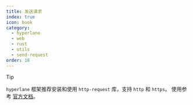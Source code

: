 ```yaml
---
title: 发送请求
index: true
icon: book
category:
  - hyperlane
  - web
  - rust
  - utils
  - send-request
order: 18
---
```


<Share colorful />

> [!tip]
>
> `hyperlane` 框架推荐安装和使用 `http-request` 库，支持 `http` 和 `https`。
> 使用参考 [官方文档](../../http-request/README.md)。

<Bottom />
